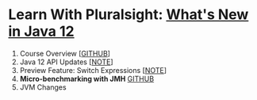 # Learn With Pluralsight: [What's New in Java 12][url.course]

1. Course Overview [[GITHUB][branch.gh.main]]
2. Java 12 API Updates [[NOTE](2-Java12ApiUpdates.note.md)]
3. Preview Feature: Switch Expressions [[NOTE](3-PreviewFeature-SwitchExpressions.note.md)]
4. **Micro-benchmarking with JMH** [GITHUB][branch.gh.p4]
5. JVM Changes

[url.course]: https://app.pluralsight.com/library/courses/java-12-whats-new
[branch.gh.main]: https://github.com/reinielfc/lrn-ps-java12-whats-new/tree/main
[branch.gh.p4]: https://github.com/reinielfc/lrn-ps-java12-whats-new/tree/4-MicroBenchmarkingWithJMH
